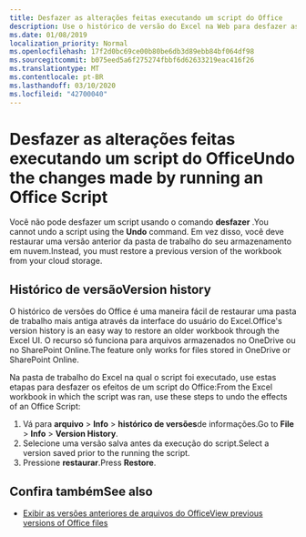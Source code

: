 ```yaml
---
title: Desfazer as alterações feitas executando um script do Office
description: Use o histórico de versão do Excel na Web para desfazer as alterações feitas pela execução de um script.
ms.date: 01/08/2019
localization_priority: Normal
ms.openlocfilehash: 17f2d0bc69ce00b80be6db3d89ebb84bf064df98
ms.sourcegitcommit: b075eed5a6f275274fbbf6d62633219eac416f26
ms.translationtype: MT
ms.contentlocale: pt-BR
ms.lasthandoff: 03/10/2020
ms.locfileid: "42700040"
---
```

# <a name="undo-the-changes-made-by-running-an-office-script"></a><span data-ttu-id="340c8-103">Desfazer as alterações feitas executando um script do Office</span><span class="sxs-lookup"><span data-stu-id="340c8-103">Undo the changes made by running an Office Script</span></span>

<span data-ttu-id="340c8-104">Você não pode desfazer um script usando o comando **desfazer** .</span><span class="sxs-lookup"><span data-stu-id="340c8-104">You cannot undo a script using the **Undo** command.</span></span> <span data-ttu-id="340c8-105">Em vez disso, você deve restaurar uma versão anterior da pasta de trabalho do seu armazenamento em nuvem.</span><span class="sxs-lookup"><span data-stu-id="340c8-105">Instead, you must restore a previous version of the workbook from your cloud storage.</span></span>

## <a name="version-history"></a><span data-ttu-id="340c8-106">Histórico de versão</span><span class="sxs-lookup"><span data-stu-id="340c8-106">Version history</span></span>

<span data-ttu-id="340c8-107">O histórico de versões do Office é uma maneira fácil de restaurar uma pasta de trabalho mais antiga através da interface do usuário do Excel.</span><span class="sxs-lookup"><span data-stu-id="340c8-107">Office's version history is an easy way to restore an older workbook through the Excel UI.</span></span> <span data-ttu-id="340c8-108">O recurso só funciona para arquivos armazenados no OneDrive ou no SharePoint Online.</span><span class="sxs-lookup"><span data-stu-id="340c8-108">The feature only works for files stored in OneDrive or SharePoint Online.</span></span>

<span data-ttu-id="340c8-109">Na pasta de trabalho do Excel na qual o script foi executado, use estas etapas para desfazer os efeitos de um script do Office:</span><span class="sxs-lookup"><span data-stu-id="340c8-109">From the Excel workbook in which the script was ran, use these steps to undo the effects of an Office Script:</span></span>

1. <span data-ttu-id="340c8-110">Vá para **arquivo** > **Info** > **histórico de versões**de informações.</span><span class="sxs-lookup"><span data-stu-id="340c8-110">Go to **File** > **Info** > **Version History**.</span></span>
2. <span data-ttu-id="340c8-111">Selecione uma versão salva antes da execução do script.</span><span class="sxs-lookup"><span data-stu-id="340c8-111">Select a version saved prior to the running the script.</span></span>
3. <span data-ttu-id="340c8-112">Pressione **restaurar**.</span><span class="sxs-lookup"><span data-stu-id="340c8-112">Press **Restore**.</span></span>

## <a name="see-also"></a><span data-ttu-id="340c8-113">Confira também</span><span class="sxs-lookup"><span data-stu-id="340c8-113">See also</span></span>

- [<span data-ttu-id="340c8-114">Exibir as versões anteriores de arquivos do Office</span><span class="sxs-lookup"><span data-stu-id="340c8-114">View previous versions of Office files</span></span>](https://support.office.com/article/View-previous-versions-of-Office-files-5c1e076f-a9c9-41b8-8ace-f77b9642e2c2#ID0EABBAAA=Web)
